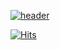 [![header](https://capsule-render.vercel.app/api?type=venom&height=300&color=gradient&text=Banhogu%20Github&reversal=false&textBg=false&fontColor=000000&fontAlign=52)](https://capsule-render.vercel.app/api?type=rounded&height=300&color=gradient&text=Banhogu%20Github)

[![Hits](https://capsule-render.vercel.app/api?type=venom&height=300&color=gradient&text=Banhogu%20Github&reversal=false&textBg=false&fontColor=808080&fontAlign=52)](https://hits.seeyoufarm.com)
